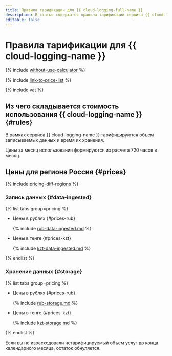 ```yaml
---
title: Правила тарификации для {{ cloud-logging-full-name }}
description: В статье содержатся правила тарификации сервиса {{ cloud-logging-name }}.
editable: false
---
```


# Правила тарификации для {{ cloud-logging-name }}

{% include [without-use-calculator](../_includes/pricing/without-use-calculator.md) %}

{% include [link-to-price-list](../_includes/pricing/link-to-price-list.md) %}


{% include [vat](../_includes/vat.md) %}

## Из чего складывается стоимость использования {{ cloud-logging-name }} {#rules}

В рамках сервиса {{ cloud-logging-name }} тарифицируются объем записываемых данных и время их хранения.

Цены за месяц использования формируются из расчета 720 часов в месяц.


## Цены для региона Россия {#prices}



{% include [pricing-diff-regions](../_includes/pricing-diff-regions.md) %}

### Запись данных {#data-ingested}


{% list tabs group=pricing %}

- Цены в рублях {#prices-rub}

  {% include [rub-data-ingested.md](../_pricing/logging/rub-data-ingested.md) %}

- Цены в тенге {#prices-kzt}

  {% include [kzt-data-ingested.md](../_pricing/logging/kzt-data-ingested.md) %}

{% endlist %}




### Хранение данных {#storage}


{% list tabs group=pricing %}

- Цены в рублях {#prices-rub}

  {% include [rub-storage.md](../_pricing/logging/rub-storage.md) %}

- Цены в тенге {#prices-kzt}

  {% include [kzt-storage.md](../_pricing/logging/kzt-storage.md) %}

{% endlist %}




Если вы не израсходовали нетарифицируемый объем услуг до конца календарного месяца, остаток обнуляется.
